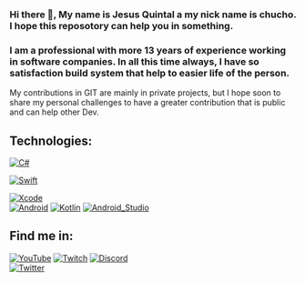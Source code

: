 ### Hi there 👋, My name is Jesus Quintal a my nick name is chucho. I hope this reposotory can help you in something.

### I am a professional with more 13 years of experience working in software companies. In all this time always, I have so satisfaction build system that help to easier life of the person.

My contributions in GIT are mainly in private projects, but I hope soon to share my personal challenges to have a greater contribution that is public and can help other Dev.

## Technologies:
[![C#](https://www.google.com/imgres?imgurl=https%3A%2F%2Fdesarrolloweb.com%2Fstorage%2Ftag_images%2Factual%2FBzOL16MEqsKOe0VThjF6FXPBi0uyK16lkTety9Wz.png&imgrefurl=https%3A%2F%2Fdesarrolloweb.com%2Fhome%2Fc&tbnid=y4CQQuyjryEZQM&vet=12ahUKEwiKiaHA4t76AhVmlIQIHR9-At0QMygAegUIARCOAQ..i&docid=BBNIM58R5kQ0dM&w=500&h=300&q=c%23&ved=2ahUKEwiKiaHA4t76AhVmlIQIHR9-At0QMygAegUIARCOAQ)]()

[![Swift](https://img.shields.io/badge/Swift-FA7343?style=for-the-badge&logo=swift&logoColor=white&labelColor=101010)]()

[![Xcode](https://img.shields.io/badge/Xcode-1575F9?style=for-the-badge&logo=xcode&logoColor=white&labelColor=101010)]()
</br>
[![Android](https://img.shields.io/badge/Android-3DDC84?style=for-the-badge&logo=android&logoColor=white&labelColor=101010)]()
[![Kotlin](https://img.shields.io/badge/Kotlin-0095D5?style=for-the-badge&logo=kotlin&logoColor=white&labelColor=101010)]()
[![Android_Studio](https://img.shields.io/badge/Android_Studio-3DDC84?style=for-the-badge&logo=android-studio&logoColor=white&labelColor=101010)]()
</br>

## Find me in:

[![YouTube](https://img.shields.io/badge/YouTube-Mouredev_by_Brais_Moure-FF0000?style=for-the-badge&logo=youtube&logoColor=white&labelColor=101010)](https://youtube.com/mouredevapps)
[![Twitch](https://img.shields.io/badge/Twitch-mouredev-9146FF?style=for-the-badge&logo=twitch&logoColor=white&labelColor=101010)](https://twitch.tv/mouredev)
[![Discord](https://img.shields.io/badge/Discord-mouredev-5865F2?style=for-the-badge&logo=discord&logoColor=white&labelColor=101010)](https://mouredev.com/discord)
</br>
[![Twitter](https://img.shields.io/badge/Twitter-@mouredev-1DA1F2?style=for-the-badge&logo=twitter&logoColor=white&labelColor=101010)](https://twitter.com/mouredev)




<!--
**jesusquintalsanchez/jesusquintalsanchez** is a ✨ _special_ ✨ repository because its `README.md` (this file) appears on your GitHub profile.



Here are some ideas to get you started:

- 🔭 I’m currently working on ...
- 🌱 I’m currently learning ...
- 👯 I’m looking to collaborate on ...
- 🤔 I’m looking for help with ...
- 💬 Ask me about ...
- 📫 How to reach me: ...
- 😄 Pronouns: ...
- ⚡ Fun fact: ...
-->
